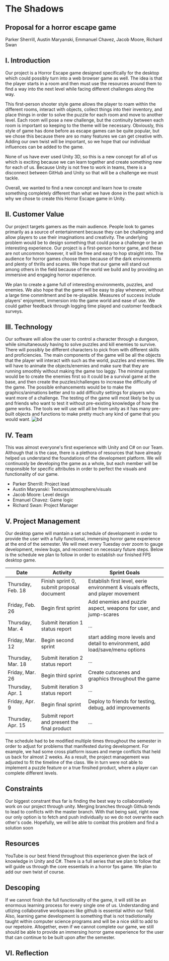 # The Shadows
## Proposal for a horror escape game

Parker Sherrill, Austin Maryanski, Emmanuel Chavez, Jacob Moore, Richard Swan

## I. Introduction

Our project is a Horror Escape game designed specifically for the desktop which could possibly turn into a web browser game as well. The idea is that the player starts in a room and then must use the resources around them to find a way into the next level while facing different challenges along the way.

This first-person shooter style game allows the player to roam within the different rooms, interact with objects, collect things into their inventory, and place things in order to solve the puzzle for each room and move to another level. Each room will pose a new challenge, but the continuity between each room is important so keeping to the theme will be necessary. Obviously, this style of game has done before as escape games can be quite popular, but we chose this because there are so many features we can get creative with. Adding our own twist will be important, so we hope that our individual influences can be added to the game.

None of us have ever used Unity 3D, so this is a new concept for all of us which is exciting because we can learn together and create something new for each of us. Because Unity is not free to work in teams, there is a disconnect between GitHub and Unity so that will be a challenge we must tackle.

Overall, we wanted to find a new concept and learn how to create something completely different than what we have done in the past which is why we chose to create this Horror Escape game in Unity.

## II. Customer Value

Our project targets gamers as the main audience. People look to games primarily as a source of entertainment because they can be challenging and allow players to use their imaginations and creativity. The underlying problem would be to design something that could pose a challenge or be an interesting experience. Our project is a first-person horror game, and these are not uncommon however, it will be free and easy to hop straight into. The audience for horror games choose them because of the dark environments and plenty of thrills and scares. We hope that our game will stand out among others in the field because of the world we build and by providing an immersive and engaging horror experience.

We plan to create a game full of interesting environments, puzzles, and enemies. We also hope that the game will be easy to play whenever, without a large time commitment and be re-playable. Measures of success include players' enjoyment, immersion into the game world and ease of use. We could gather feedback through logging time played and customer feedback surveys.

## III. Technology

Our software will allow the user to control a character through a dungeon, while simultaneously having to solve puzzles and kill enemies to survive. There will possibly be different characters to pick from with different skills and proficiencies. The main components of the game will be all the objects that the player will interact with such as the world, puzzles and enemies. We will have to animate the objects/enemies and make sure that they are running smoothly without making the game too laggy. The minimal system would be to create the enemies first so it could be a survival game at the base, and then create the puzzles/challenges to increase the difficulty of the game. The possible enhancements would be to make the graphics/animations better and to add difficulty settings for players who want more of a challenge. The testing of the game will most likely be by us and friends who want to test it without pre-existing knowledge of how the game works. The tools we will use will all be from unity as it has many pre-built objects and functions to make pretty much any kind of game that you would want.
![bd](https://user-images.githubusercontent.com/48300985/108359116-922b4900-71bd-11eb-817f-2e6c61979ac8.png)

## IV. Team

This was almost everyone's first experience with Unity and C# on our Team. Although that is the case, there is a plethora of resources that have already helped us understand the foundations of the development platform. We will continuosly be developing the game as a whole, but each member will be responsible for specific attributes in order to perfect the visuals and functionality of our game.

- Parker Sherrill: Project lead
- Austin Maryanski: Textures/atmosphere/visuals
- Jacob Moore: Level design
- Emanuel Chavez: Game logic
- Richard Swan: Project Manager

## V. Project Management

Our desktop game will mantain a set schedule of development in order to provide the user with a fully functional, immersing horror game experience at the end of the semester. We will meet every Tuesday over zoom to gauge development, review bugs, and reconnect on necessary future steps. Below is the schedule we plan to follow in order to establish our finished FPS desktop game.

| Date              | Activity                                                          | Sprint Goals                                                                   |
| ----------------- | ----------------------------------------------------------------- | ------------------------------------------------------------------------------ |
| Thursday, Feb. 18 | Finish sprint 0, submit proposal document                    | Establish first level, eerie environment & visuals effects, and player movement              |
| Friday, Feb. 26   | Begin first sprint                                               | Add enemies and puzzle aspect, weapons for user, and jump-scares               |
| Thursday, Mar. 4  | Submit iteration 1 status report                                  | ...                                                                            |
| Friday, Mar. 12   | Begin second sprint                                                | start adding more levels and detail to environment, add load/save/menu options |
| Thursday, Mar. 18 | Submit iteration 2 status report                                  | ...                                                                            |
| Friday, Mar. 26   | Begin third sprint                                               | Create cutscenes and graphics throughout the game                              |
| Thursday, Apr. 1  | Submit iteration 3 status report                                  | ...                                                                            |
| Friday, Apr. 9    | Begin final sprint                                                | Deploy to friends for testing, debug, add improvements                         |
| Thursday, Apr. 15 | Submit report and present the final product                       | ...                                                                            |

The schedule had to be modified multiple times throughout the semester in order to adjust for problems that manifested during development. For example, we had some cross platform issues and merge conflicts that held us back for almost 2 weeks. As a result, the project management was adjusted to fit the timeline of the class. We in turn were not able to implement a puzzle feature or a true finsihed product, where a player can complete different levels.

## Constraints

Our biggest constrant thus far is finding the best way to collaboratively work on our project through unity. Merging branches through Github tends to lead to conflicts with the master branch. With that being said, right now our only option is to fetch and push individually so we do not overwrite each other's code. Hopefully, we will be able to combat this problem and find a solution soon

## Resources

YouTube is our best friend throughout this experience given the lack of knowledge in Unity and C#. There is a full series that we plan to follow that will guide us through the core essentials in a horror fps game. We plan to add our own twist of course.

## Descoping

If we cannot finish the full functionality of the game, it will still be an enormous learning process for every single one of us. Understanding and utlizing collaborative workspaces like github is essential within our field. Also, learning game development is something that is not tradiotionally taught within computer science programs and will be a nice skill to add to our repetoire. Altogether, even if we cannot complete our game, we still should be able to provide an immersing horror game experience for the user that can continue to be built upon after the semester.

## VI. Reflection
